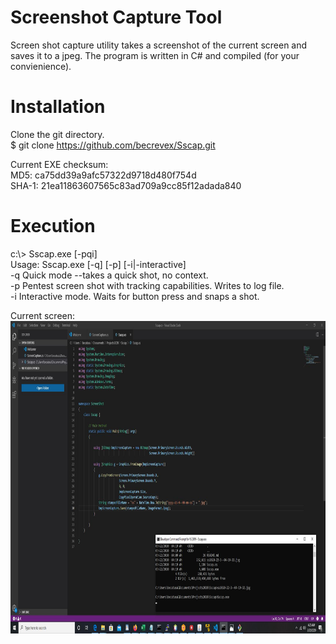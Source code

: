 # Screenshot Capture Tool

Screen shot capture utility takes a screenshot of the current screen and saves it to a jpeg. The program is written in C# and compiled (for your convienience).

# Installation
Clone the git directory.<br>
$ git clone https://github.com/becrevex/Sscap.git<br>

Current EXE checksum:<br>
      MD5: ca75dd39a9afc57322d9718d480f754d                         
      SHA-1: 21ea11863607565c83ad709a9cc85f12adada840

# Execution
c:\\> Sscap.exe [-pqi]<br>
Usage: Sscap.exe [-q] [-p] [-i|-interactive]<br>
     -q     Quick mode --takes a quick shot, no context.<br>
     -p     Pentest screen shot with tracking capabilities. Writes to log file.<br>
     -i     Interactive mode.  Waits for button press and snaps a shot.<br>

Current screen:
<img align="center" src="https://github.com/becrevex/Sscap/blob/master/ss2020-22-3--04-20-23.jpg" width="700" height="500" />


